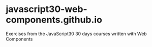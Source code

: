 # javascript30-web-components.github.io
Exercises from the JavaScript30 30 days courses written with Web Components

